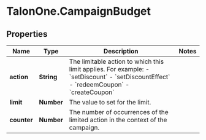 # TalonOne.CampaignBudget

## Properties

Name | Type | Description | Notes
------------ | ------------- | ------------- | -------------
**action** | **String** | The limitable action to which this limit applies. For example: - &#x60;setDiscount&#x60; - &#x60;setDiscountEffect&#x60; - &#x60;redeemCoupon&#x60; - &#x60;createCoupon&#x60;  | 
**limit** | **Number** | The value to set for the limit. | 
**counter** | **Number** | The number of occurrences of the limited action in the context of the campaign. | 


